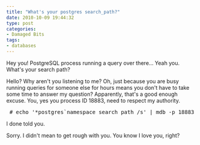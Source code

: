 ```yaml
---
title: "What's your postgres search_path?"
date: 2010-10-09 19:44:32
type: post
categories:
- Damaged Bits
tags:
- databases
---
```


<p>Hey you! PostgreSQL process running a query over there... Yeah you.  What's your search path?</p>  <p>Hello? Why aren't you listening to me?  Oh, just because you are busy running queries for someone else for hours means you don't have to take some time to answer my question?  Apparently, that's a good enough excuse. You, yes you process ID 18883, need to respect my authority.</p>  <pre> # echo '*postgres`namespace_search_path /s' | mdb -p 18883 0x9d5420:       noit_a29_n625680_noit, stratcon, public </pre>  <p>I done told you.</p>  <p>Sorry. I didn't mean to get rough with you. You know I love you, right?</p>
